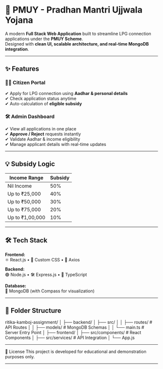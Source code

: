 # 🚀 PMUY - Pradhan Mantri Ujjwala Yojana  

A modern **Full Stack Web Application** built to streamline LPG connection applications under the **PMUY Scheme**.  
Designed with **clean UI, scalable architecture, and real-time MongoDB integration**.   

---

## ✨ Features  

### 👩‍💻 **Citizen Portal**
✔ Apply for LPG connection using **Aadhar & personal details**  
✔ Check application status anytime  
✔ Auto-calculation of **eligible subsidy**  

### 🛠 **Admin Dashboard**
✔ View all applications in one place  
✔ **Approve / Reject** requests instantly  
✔ Validate Aadhar & income eligibility  
✔ Manage applicant details with real-time updates  

---

## 💡 Subsidy Logic  

| Income Range        | Subsidy |
|---------------------|---------|
| Nil Income          | 50%     |
| Up to ₹25,000       | 40%     |
| Up to ₹50,000       | 30%     |
| Up to ₹75,000       | 20%     |
| Up to ₹1,00,000     | 10%     |

---

## 🛠 Tech Stack  

**Frontend:**  
⚛ React.js • 🎨 Custom CSS • 🔗 Axios  

**Backend:**  
🟢 Node.js • 🛠 Express.js • 🔐 TypeScript  

**Database:**  
🍃 MongoDB (with Compass for visualization)  

---

## 📂 Folder Structure  

ritika-kamboj-assignment/
│
├── backend/
│ ├── src/
│ │ ├── routes/ # API Routes
│ │ ├── models/ # MongoDB Schemas
│ │ └── main.ts # Server Entry Point
│
├── frontend/
│ ├── src/components/ # React Components
│ ├── src/services/ # API Integration
│ └── App.js

---

📜 License
This project is developed for educational and demonstration purposes only.

---
